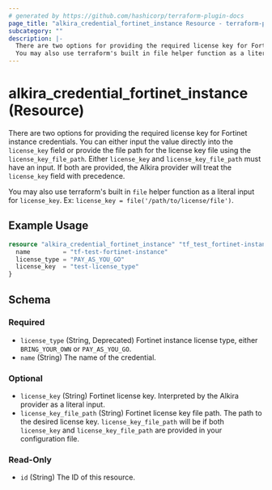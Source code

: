```yaml
---
# generated by https://github.com/hashicorp/terraform-plugin-docs
page_title: "alkira_credential_fortinet_instance Resource - terraform-provider-alkira"
subcategory: ""
description: |-
  There are two options for providing the required license key for Fortinet instance credentials. You can either input the value directly into the license_key field or provide the file path for the license key file using the license_key_file_path. Either license_key and license_key_file_path must have an input. If both are provided, the Alkira provider will treat the license_key field with precedence.
  You may also use terraform's built in file helper function as a literal input for license_key. Ex: license_key = file('/path/to/license/file').
---
```


# alkira_credential_fortinet_instance (Resource)

There are two options for providing the required license key for Fortinet instance credentials. You can either input the value directly into the `license_key` field or provide the file path for the license key file using the `license_key_file_path`. Either `license_key` and `license_key_file_path` must have an input. If both are provided, the Alkira provider will treat the `license_key` field with precedence. 


 You may also use terraform's built in `file` helper function as a literal input for `license_key`. Ex: `license_key = file('/path/to/license/file')`.

## Example Usage

```terraform
resource "alkira_credential_fortinet_instance" "tf_test_fortinet-instance" {
  name         = "tf-test-fortinet-instance"
  license_type = "PAY_AS_YOU_GO"
  license_key  = "test-license_type"
}
```

<!-- schema generated by tfplugindocs -->
## Schema

### Required

- `license_type` (String, Deprecated) Fortinet instance license type, either `BRING_YOUR_OWN` or `PAY_AS_YOU_GO`.
- `name` (String) The name of the credential.

### Optional

- `license_key` (String) Fortinet license key. Interpreted by the Alkira provider as a literal input.
- `license_key_file_path` (String) Fortinet license key file path. The path to the desired license key. `license_key_file_path` will be if both `license_key` and `license_key_file_path` are provided in your configuration file.

### Read-Only

- `id` (String) The ID of this resource.


